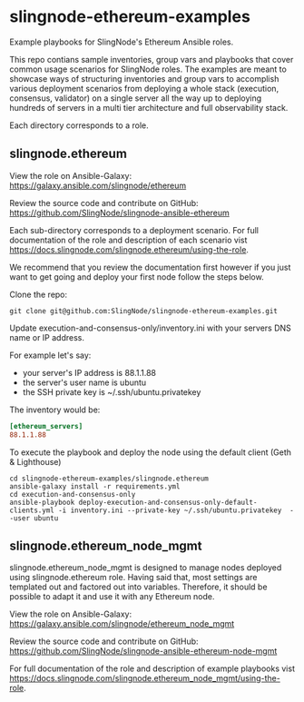 # slingnode-ethereum-examples
Example playbooks for SlingNode's Ethereum Ansible roles. 

This repo contians sample inventories, group vars and playbooks that cover common usage scenarios for SlingNode roles.
The examples are meant to showcase ways of structuring inventories and group vars to accomplish various deployment scenarios from deploying a whole stack (execution, consensus, validator) on a single server all the way up to deploying hundreds of servers in a multi tier architecture and full observability stack. 

Each directory corresponds to a role. 

## slingnode.ethereum

View the role on Ansible-Galaxy: https://galaxy.ansible.com/slingnode/ethereum

Review the source code and contribute on GitHub: https://github.com/SlingNode/slingnode-ansible-ethereum

Each sub-directory corresponds to a deployment scenario. For full documentation of the role and description of each scenario vist https://docs.slingnode.com/slingnode.ethereum/using-the-role.

We recommend that you review the documentation first however if you just want to get going and deploy your first node follow the steps below.

Clone the repo:

```shell
git clone git@github.com:SlingNode/slingnode-ethereum-examples.git
```
 Update execution-and-consensus-only/inventory.ini with your servers DNS name or IP address.
 
 For example let's say:
 - your server's IP address is 88.1.1.88
 - the server's user name is ubuntu
 - the SSH private key is ~/.ssh/ubuntu.privatekey
 
The inventory would be:
 
```ini
[ethereum_servers]
88.1.1.88
```

To execute the playbook and deploy the node using the default client (Geth & Lighthouse)

```shell
cd slingnode-ethereum-examples/slingnode.ethereum
ansible-galaxy install -r requirements.yml
cd execution-and-consensus-only
ansible-playbook deploy-execution-and-consensus-only-default-clients.yml -i inventory.ini --private-key ~/.ssh/ubuntu.privatekey  --user ubuntu
```

## slingnode.ethereum_node_mgmt

slingnode.ethereum_node_mgmt is designed to manage nodes deployed using slingnode.ethereum role. Having said that, most settings are templated out and factored out into variables. Therefore, it should be possible to adapt it and use it with any Ethereum node. 

View the role on Ansible-Galaxy: https://galaxy.ansible.com/slingnode/ethereum_node_mgmt

Review the source code and contribute on GitHub: https://github.com/SlingNode/slingnode-ansible-ethereum-node-mgmt

For full documentation of the role and description of example playbooks vist https://docs.slingnode.com/slingnode.ethereum_node_mgmt/using-the-role.
